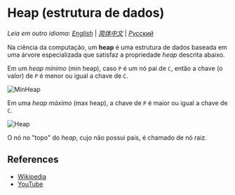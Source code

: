 # Heap (estrutura de dados)

_Leia em outro idioma:_
[_English_](README.md) | [_简体中文_](README.zh-CN.md) | [_Русский_](README.ru-RU.md)

Na ciência da computação, um **heap** é uma estrutura de dados
baseada em uma árvore especializada que satisfaz a propriedade _heap_ descrita abaixo.

Em um *heap mínimo* (min heap), caso `P` é um nó pai de `C`, então a chave
(o valor) de `P` é menor ou igual a chave de `C`.

![MinHeap](https://upload.wikimedia.org/wikipedia/commons/6/69/Min-heap.png)

Em uma *heap máximo* (max heap), a chave de `P` é maior ou igual
a chave de `C`.

![Heap](https://upload.wikimedia.org/wikipedia/commons/3/38/Max-Heap.svg)

O nó no "topo" do _heap_, cujo não possui pais, é chamado de nó raiz.

## References

- [Wikipedia](https://en.wikipedia.org/wiki/Heap_(data_structure))
- [YouTube](https://www.youtube.com/watch?v=t0Cq6tVNRBA&index=5&t=0s&list=PLLXdhg_r2hKA7DPDsunoDZ-Z769jWn4R8)
